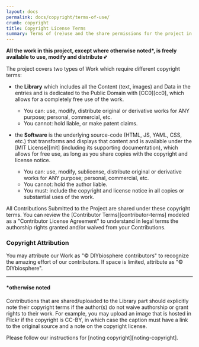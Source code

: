 ```yaml
---
layout: docs
permalink: docs/copyright/terms-of-use/
crumb: copyright
title: Copyright License Terms
summary: Terms of (re)use and the share permissions for the project in simple english
---
```


**All the work in this project, except where otherwise noted\*, is freely available to use, modify and distribute** :two_hearts:

The project covers two types of Work which require different copyright terms:

- the **Library** which includes all the Content (text, images) and Data in the entries and is dedicated to the Public Domain with [CC0][cc0], which allows for a completely free use of the work.
    - You can: use, modify, distribute original or derivative works for ANY purpose; personal, commercial, etc.
    - You cannot: hold liable, or make patent claims.

- the **Software** is the underlying source-code (HTML, JS, YAML, CSS, etc.) that transforms and displays that content and is available under the [MIT License][mit] (including its supporting documentation), which allows for free use, as long as you share copies with the copyright and license notice.
    - You can: use, modify, sublicense, distribute original or derivative works for ANY purpose; personal, commercial, etc.
    - You cannot: hold the author liable.
    - You must: include the copyright and license notice in all copies or substantial uses of the work.

All Contributions Submitted to the Project are shared under these copyright terms. You can review the [Contributor Terms][contributor-terms] modeled as a "Contributor License Agreement" to understand in legal terms the authorship rights granted and/or waived from your Contributions.

### Copyright Attribution
You may attribute our Work as "© DIYbiosphere contributors" to recognize the amazing effort of our contributors. If space is limited, attribute as "© DIYbiosphere".

---

#### *otherwise noted
Contributions that are shared/uploaded to the Library part should explicitly note their copyright terms if the author(s) do not waive authorship or grant rights to their work. For example, you may upload an image that is hosted in Flickr if the copyright is CC-BY, in which case the caption must have a link to the original source and a note on the copyright license.

Please follow our instructions for [noting copyright][noting-copyright].
